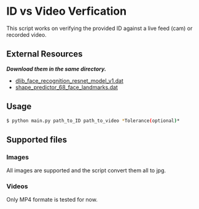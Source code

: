 # ID vs Video Verfication

This script works on verifying the provided ID against a live feed (cam) or recorded video.

## External Resources
***Download them in the same directory.***
- [dlib_face_recognition_resnet_model_v1.dat](http://dlib.net/files/dlib_face_recognition_resnet_model_v1.dat.bz2)
- [shape_predictor_68_face_landmarks.dat](http://dlib.net/files/shape_predictor_68_face_landmarks.dat.bz2)


## Usage
```bash
$ python main.py path_to_ID path_to_video *Tolerance(optional)*
```
## Supported files
### Images 
All images are supported and the script convert them all to jpg.
### Videos
Only MP4 formate is tested for now.
